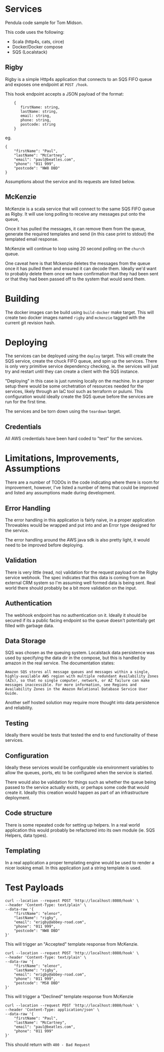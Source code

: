 # Services

Pendula code sample for Tom Midson.

This code uses the following:
- Scala (http4s, cats, circe)
- Docker/Docker compose
- SQS (Localstack)

## Rigby

Rigby is a simple Http4s application that connects to an SQS FIFO queue
and exposes one endpoint at `POST /hook`.

This hook endpoint accepts a JSON payload of the format:

```
    {
       firstName: string,
       lastName: string,
       email: string,
       phone: string,
       postcode: string
    }
```

eg.

```
{
    "firstName": "Paul",
    "lastName": "McCartney",
    "email": "paul@beatles.com",
    "phone": "011 999",
    "postcode": "NW8 DBD"
}
```

Assumptions about the service and its requests are listed below.

## McKenzie

McKenzie is a scala service that will connect to the same SQS FIFO queue
as Rigby. It will use long polling to receive any messages put onto the queue,

Once it has pulled the messages, it can remove them from the queue,
generate the required templates and send (in this case print to stdout) the
templated email response.

McKenzie will continue to loop using 20 second polling on the `church` queue.

One caveat here is that Mckenzie deletes the messages from the queue once it has
pulled them and ensured it can decode them. Ideally we'd want to probably
delete them once we have confirmation that they had been sent or that
they had been passed off to the system that would send them.

# Building

The docker images can be build using `build-docker` make target.
This will create two docker images named `rigby` and `mckenzie` tagged
with the current git revision hash.

# Deploying

The services can be deployed using the `deploy` target. This will
create the SQS service, create the chuck FIFO queue, and spin up
the services.  There is only very primitive service dependency checking,
ie. the services will just try and restart until they can create
a client with the SQS instance.

"Deploying" in this case is just running locally on the machine. In a proper
setup there would be some orchetration of resources needed for the services,
likely through an IaC tool such as terraform or pulumi. This configuration would
ideally create the SQS queue before the services are run for the first time.

The services and be torn down using the `teardown` target.

## Credentials

All AWS credentials have been hard coded to "test" for the services.

# Limitations, Improvements, Assumptions

There are a number of TODOs in the code indicating where there is room for
improvement, however, I've listed a number of items that could be improved
and listed any assumptions made during development.

## Error Handling

The error handling in this application is fairly naive, in a proper application
Throwables would be wrapped and put into and an Error type designed for the
service.

The error handling around the AWS java sdk is also pretty light, it would need
to be improved before deploying.

## Validation

There is very little (read, no) validation for the request payload on the Rigby
service webhook.  The spec indicates that this data is coming from an external
CRM system so I'm assuming well formed data is being sent. Real world there
should probably be a bit more validation on the input.

## Authentication

The webhook endpoint has no authentication on it. Ideally it should be secured
if its a public facing endpoint so the queue doesn't potentially get filled
with garbage data.

## Data Storage

SQS was chosen as the queuing system. Localstack data persistence was used by
specifying the data dir in the compose, but this is handled by amazon in the
real service. The documentation states:

```
Amazon SQS stores all message queues and messages within a single, highly-available AWS region with multiple redundant Availability Zones (AZs), so that no single computer, network, or AZ failure can make messages inaccessible. For more information, see Regions and Availability Zones in the Amazon Relational Database Service User Guide.
```

Another self hosted solution may require more thought into data persistence
and reliability.

## Testing

Ideally there would be tests that tested the end to end functionality of
these services.

## Configuration

Ideally these services would be configurable via environment variables to allow
the queues, ports, etc to be configured when the service is started.

There would also be validation for things such as whether the queue being
passed to the service actually exists, or perhaps some code that would create it.
Ideally this creation would happen as part of an infrastructure deployment.

## Code structure

There is some repeated code for setting up helpers. In a real world application
this would probably be refactored into its own module (ie. SQS Helpers, data types).

## Templating

In a real application a proper templating engine would be used to render a nicer
looking email. In this application just a string template is used.

# Test Payloads

```
curl --location --request POST 'http://localhost:8080/hook' \
--header 'Content-Type: text/plain' \
--data-raw '{
    "firstName": "elenor",
    "lastName": "rigby",
    "email": "erigby@abbey-road.com",
    "phone": "011 999",
    "postcode": "NW8 DBD"
}'
```

This will trigger an "Accepted" template response from McKenzie.

```
curl --location --request POST 'http://localhost:8080/hook' \
--header 'Content-Type: text/plain' \
--data-raw '{
    "firstName": "elenor",
    "lastName": "rigby",
    "email": "erigby@abbey-road.com",
    "phone": "011 999",
    "postcode": "MS8 DBD"
}'
```

This will trigger a "Declined" template response from McKenzie

```
curl --location --request POST 'http://localhost:8080/hook' \
--header 'Content-Type: application/json' \
--data-raw '{
    "firstName": "Paul",
    "lastName": "McCartney",
    "email": "paul@beatles.com",
    "phone": "011 999"
}'
```

This should return with `400 - Bad Request`
